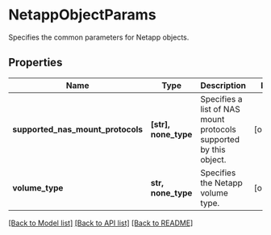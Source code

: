 # NetappObjectParams

Specifies the common parameters for Netapp objects.

## Properties
Name | Type | Description | Notes
------------ | ------------- | ------------- | -------------
**supported_nas_mount_protocols** | **[str], none_type** | Specifies a list of NAS mount protocols supported by this object. | [optional] 
**volume_type** | **str, none_type** | Specifies the Netapp volume type. | [optional] 

[[Back to Model list]](../README.md#documentation-for-models) [[Back to API list]](../README.md#documentation-for-api-endpoints) [[Back to README]](../README.md)


